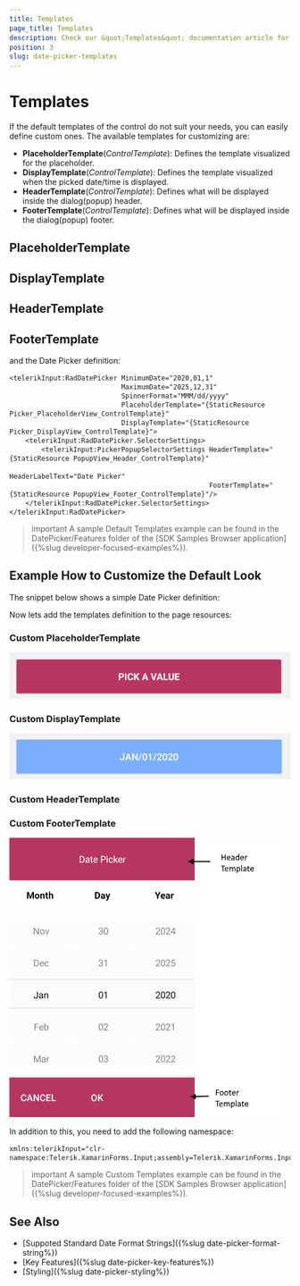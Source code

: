 ```yaml
---
title: Templates
page_title: Templates
description: Check our &quot;Templates&quot; documentation article for Telerik DatePicker for Xamarin control.
position: 3
slug: date-picker-templates
---
```


# Templates

If the default templates of the control do not suit your needs, you can easily define custom ones. The available templates for customizing are:

* **PlaceholderTemplate**(*ControlTemplate*): Defines the template visualized for the placeholder.  
* **DisplayTemplate**(*ControlTemplate*): Defines the template visualized when the picked date/time is displayed.
* **HeaderTemplate**(*ControlTemplate*): Defines what will be displayed inside the dialog(popup) header.
* **FooterTemplate**(*ControlTemplate*): Defines what will be displayed inside the dialog(popup) footer.

## PlaceholderTemplate

<snippet id='datepicker-placeholder-default-template' />

## DisplayTemplate

<snippet id='datepicker-display-default-template' />

## HeaderTemplate

<snippet id='datepicker-header-default-template' />

## FooterTemplate

<snippet id='datepicker-footer-default-template' />

and the Date Picker definition:

```XAML
<telerikInput:RadDatePicker MinimumDate="2020,01,1" 
                            MaximumDate="2025,12,31"
                            SpinnerFormat="MMM/dd/yyyy"
                            PlaceholderTemplate="{StaticResource Picker_PlaceholderView_ControlTemplate}"
                            DisplayTemplate="{StaticResource Picker_DisplayView_ControlTemplate}">
    <telerikInput:RadDatePicker.SelectorSettings>
        <telerikInput:PickerPopupSelectorSettings HeaderTemplate="{StaticResource PopupView_Header_ControlTemplate}"
                                                  HeaderLabelText="Date Picker"
                                                  FooterTemplate="{StaticResource PopupView_Footer_ControlTemplate}"/>
    </telerikInput:RadDatePicker.SelectorSettings>
</telerikInput:RadDatePicker>
```

>important A sample Default Templates example can be found in the DatePicker/Features folder of the [SDK Samples Browser application]({%slug developer-focused-examples%}).

## Example How to Customize the Default Look

The snippet below shows a simple Date Picker definition:

<snippet id='datepicker-custom-templates' />

Now lets add the templates definition to the page resources:

### Custom PlaceholderTemplate

<snippet id='datepicker-placeholder-template' />

![Date Picker PlaceholderTemplate](images/datepicker_placeholder_template.png)

### Custom DisplayTemplate

<snippet id='datepicker-display-template' />

![Date Picker DisplayTemplate](images/datepicker_display_template.png)

### Custom HeaderTemplate

<snippet id='datepicker-header-template' />

### Custom FooterTemplate

<snippet id='datepicker-footer-template' />

![Date Picker FooterTemplate](images/datepicker_header_footer_template.png)

In addition to this, you need to add the following namespace:

```XAML
xmlns:telerikInput="clr-namespace:Telerik.XamarinForms.Input;assembly=Telerik.XamarinForms.Input"
```

>important A sample Custom Templates example can be found in the DatePicker/Features folder of the [SDK Samples Browser application]({%slug developer-focused-examples%}).

## See Also

- [Suppoted Standard Date Format Strings]({%slug date-picker-format-string%})
- [Key Features]({%slug date-picker-key-features%})
- [Styling]({%slug date-picker-styling%})